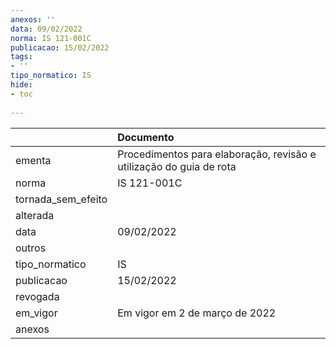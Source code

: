 ```yaml
---
anexos: ''
data: 09/02/2022
norma: IS 121-001C
publicacao: 15/02/2022
tags:
- ''
tipo_normatico: IS
hide: 
- toc 
 
---
```


|                    | Documento                                                           |
|:-------------------|:--------------------------------------------------------------------|
| ementa             | Procedimentos para elaboração, revisão e utilização do guia de rota |
| norma              | IS 121-001C                                                         |
| tornada_sem_efeito |                                                                     |
| alterada           |                                                                     |
| data               | 09/02/2022                                                          |
| outros             |                                                                     |
| tipo_normatico     | IS                                                                  |
| publicacao         | 15/02/2022                                                          |
| revogada           |                                                                     |
| em_vigor           | Em vigor em 2 de março de 2022                                      |
| anexos             |                                                                     |